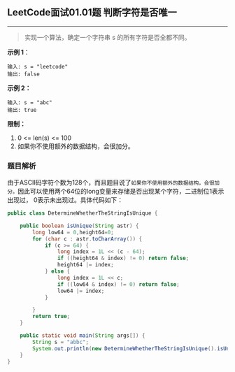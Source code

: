 ## LeetCode面试01.01题 判断字符是否唯一
----
>实现一个算法，确定一个字符串 s 的所有字符是否全都不同。
   
**示例 1**：
```text
输入: s = "leetcode"
输出: false 
```

**示例 2：**
```text
输入: s = "abc"
输出: true
```
**限制：**
1. 0 <= len(s) <= 100
2. 如果你不使用额外的数据结构，会很加分。

### 题目解析
由于ASCII码字符个数为128个，而且题目说了`如果你不使用额外的数据结构，会很加分。`因此可以使用两个64位的long变量来存储是否出现某个字符，二进制位1表示出现过， 0表示未出现过。具体代码如下：
```java
public class DetermineWhetherTheStringIsUnique {

    public boolean isUnique(String astr) {
        long low64 = 0,height64=0;
        for (char c : astr.toCharArray()) {
            if (c >= 64) {
                long index = 1L << (c - 64);
                if ((height64 & index) != 0) return false;
                height64 |= index;
            } else {
                long index = 1L << c;
                if ((low64 & index) != 0) return false;
                low64 |= index;
            }

        }
        return true;
    }

    public static void main(String args[]) {
        String s = "abbc";
        System.out.println(new DetermineWhetherTheStringIsUnique().isUnique(s));
    }
}
```
